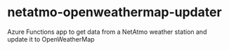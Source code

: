 # netatmo-openweathermap-updater
Azure Functions app to get data from a NetAtmo weather station and update it to OpenWeatherMap
